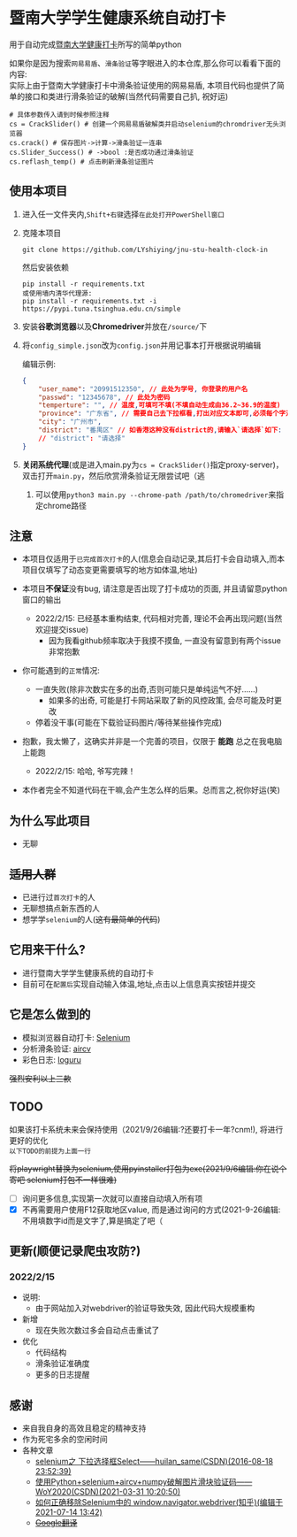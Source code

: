 # 暨南大学学生健康系统自动打卡

用于自动完成[暨南大学健康打卡](https://stuhealth.jnu.edu.cn/#/login)所写的简单python  

如果你是因为搜索`网易易盾`、`滑条验证`等字眼进入的本仓库,那么你可以看看下面的内容:  
实际上由于暨南大学健康打卡中滑条验证使用的网易易盾, 本项目代码也提供了简单的接口和类进行滑条验证的破解(当然代码需要自己扒, 祝好运)
```python3
# 具体参数传入请到时候参照注释
cs = CrackSlider() # 创建一个网易易盾破解类并启动selenium的chromdriver无头浏览器
cs.crack() # 保存图片->计算->滑条验证一连串
cs.Slider_Success() # ->bool :是否成功通过滑条验证
cs.reflash_temp() # 点击刷新滑条验证图片
```

## 使用本项目

1. 进入任一文件夹内,`Shift+右键`选择`在此处打开PowerShell窗口`
   
2. 克隆本项目
   
    ```git
    git clone https://github.com/LYshiying/jnu-stu-health-clock-in
    ```
    然后安装依赖
    ```pip
    pip install -r requirements.txt
    或使用墙内清华代理源:
    pip install -r requirements.txt -i https://pypi.tuna.tsinghua.edu.cn/simple
    ```

3. 安装**谷歌浏览器**以及**Chromedriver**并放在`/source/`下

4. 将`config_simple.json`改为`config.json`并用记事本打开根据说明编辑

    编辑示例:
    ```Json
    {
        "user_name": "20991512350", // 此处为学号, 你登录的用户名
        "passwd": "12345678", // 此处为密码
        "temperture": "", // 温度,可填可不填(不填自动生成由36.2~36.9的温度)
        "province": "广东省", // 需要自己去下拉框看,打出对应文本即可,必须每个字对上
        "city": "广州市",
        "district": "番禺区" // 如香港这种没有district的,请输入`请选择`如下:
        // "district": "请选择"
    }
    ```

5. **关闭系统代理**(或是进入main.py为`cs = CrackSlider()`指定proxy-server)，双击打开`main.py`，然后欣赏滑条验证无限尝试吧（逃
   1. 可以使用`python3 main.py --chrome-path /path/to/chromedriver`来指定chrome路径

## 注意

- 本项目仅适用于`已完成首次打卡`的人(信息会自动记录,其后打卡会自动填入,而本项目仅填写了动态变更需要填写的地方如体温,地址)
  
- 本项目**不保证**没有bug, 请注意是否出现了打卡成功的页面, 并且请留意python窗口的输出
  - 2022/2/15: 已经基本重构结束, 代码相对完善, 理论不会再出现问题(当然欢迎提交issue)
    - 因为我看github频率取决于我摸不摸鱼, 一直没有留意到有两个issue非常抱歉

- 你可能遇到的`正常`情况:
  - 一直失败(除非次数实在多的出奇,否则可能只是单纯运气不好……)
    - 如果多的出奇, 可能是打卡网站采取了新的风控政策, 会尽可能及时更改
  - 停着没干事(可能在下载验证码图片/等待某些操作完成)

- 抱歉，我太懒了，这确实并非是一个完善的项目，仅限于 **能跑** 总之在我电脑上能跑
  - 2022/2/15: 哈哈, 爷写完辣！

- 本作者完全不知道代码在干嘛,会产生怎么样的后果。总而言之,祝你好运(笑)

## 为什么写此项目

- 无聊
   
## ~~适用人群~~

- 已进行过`首次打卡`的人
- 无聊想搞点新东西的人
- 想学学`selenium`的人(~~这有最简单的代码~~)

## 它用来干什么?

- 进行暨南大学学生健康系统的自动打卡
- 目前可在`配置后`实现自动输入体温,地址,点击以上信息真实按钮并提交
   
## 它是怎么做到的

- 模拟浏览器自动打卡: [Selenium](https://github.com/SeleniumHQ/selenium)
- 分析滑条验证: [aircv](https://github.com/NetEaseGame/aircv)
- 彩色日志: [loguru](https://github.com/Delgan/loguru)

~~强烈安利以上三款~~

## TODO
如果该打卡系统未来会保持使用（2021/9/26编辑:?还要打卡一年?cnm!), 将进行更好的优化  
`以下TODO的前提为上面一行`

~~将playwright替换为selenium,使用pyinstaller打包为exe(2021/9/6编辑:你在说个寄吧 selenium打包不一样很难)~~
- [ ] 询问更多信息,实现第一次就可以直接自动填入所有项
- [x] 不再需要用户使用F12获取地区value, 而是通过询问的方式(2021-9-26编辑:不用填数字id而是文字了,算是搞定了吧（

## 更新(顺便记录爬虫攻防?)
### 2022/2/15
  - 说明:
    - 由于网站加入对webdriver的验证导致失效, 因此代码大规模重构
  - 新增
    - 现在失败次数过多会自动点击重试了
  - 优化
    - 代码结构
    - 滑条验证准确度
    - 更多的日志提醒
## 感谢

- 来自我自身的高效且稳定的精神支持
- 作为死宅多余的空闲时间
- 各种文章
  - [selenium之 下拉选择框Select——huilan_same(CSDN)(2016-08-18 23:52:39)](https://blog.csdn.net/huilan_same/article/details/52246012)
  - [使用Python+selenium+aircv+numpy破解图片滑块验证码——WoY2020(CSDN)(2021-03-31 10:20:50)](https://blog.csdn.net/weixin_38179939/article/details/115307333)
  - [如何正确移除Selenium中的 window.navigator.webdriver(知乎)(编辑于 2021-07-14 13:42)](https://zhuanlan.zhihu.com/p/117506307)
  - [~~Google翻译~~](https://translate.google.cn/)
